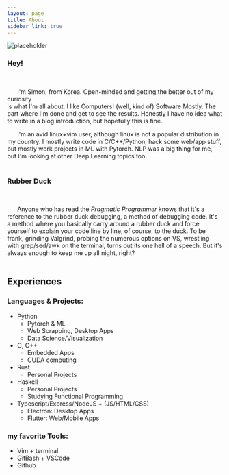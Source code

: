 ```yaml
---
layout: page
title: About
sidebar_link: true
---
```


![placeholder](https://dksehdals216.github.io/assets/images/rubber_duck.jpg)

### Hey!
<br />

&nbsp;&nbsp;&nbsp;&nbsp;&nbsp;&nbsp;I'm Simon, from Korea. Open-minded and getting the better out of my curiosity<br />
is what I'm all about. I like Computers! (well, kind of) Software Mostly. The 
part where I'm done and get to see the results. Honestly I have no idea what 
to write in a blog introduction, but hopefully this is fine. 

&nbsp;&nbsp;&nbsp;&nbsp;&nbsp;&nbsp;I'm an avid linux+vim user, although linux is not a popular distribution in my
country. I mostly write code in C/C++/Python, hack some web/app stuff, but mostly
work projects in ML with Pytorch. NLP was a big thing for me, but I'm looking at 
other Deep Learning topics too. 
<br /><br />

### Rubber Duck
<br />

&nbsp;&nbsp;&nbsp;&nbsp;&nbsp;&nbsp;Anyone who has read the <i> Pragmatic Programmer</i> knows that it's
a reference to the rubber duck debugging, a method of debugging code. 
It's a method where you basically carry around a rubber duck and force yourself
to explain your code line by line, of course, to the duck. 
To be frank, grinding Valgrind, probing the numerous options on VS, wrestling
with grep/sed/awk on the terminal, turns out its one hell of a speech.
But it's always enough to keep me up all night, right? 
<br /><br />


## Experiences 
### Languages & Projects:
- Python 
    - Pytorch & ML
    - Web Scrapping, Desktop Apps
    - Data Science/Visualization 
- C, C++
    - Embedded Apps
    - CUDA computing
- Rust
    - Personal Projects
- Haskell
    - Personal Projects
    - Studying Functional Programming
- Typescript/Express/NodeJS + (JS/HTML/CSS)
    - Electron: Desktop Apps
    - Flutter: Web/Mobile Apps

### my favorite Tools:
- Vim + terminal
- GitBash + VSCode
- Github






<br /><br /><br /><br /><br /><br /><br /><br /><br /><br />
<br /><br />
